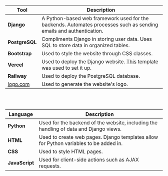| **Tool**      | **Description**                                                                                                                      |
|---------------|--------------------------------------------------------------------------------------------------------------------------------------|
| **Django**    | A Python-based web framework used for the backends. Automates processes such as sending emails and authentication.                     |
| **PostgreSQL**| Compliments Django in storing user data. Uses SQL to store data in organized tables.                                                  |
| **Bootstrap** | Used to style the website through CSS classes.                                                                                   |
| **Vercel**    | Used to deploy the Django website. [This](https://vercel.com/templates/python/python-hello-world) template was used to set it up.   |
| **Railway**   | Used to deploy the PostgreSQL database.                                                                                               |
| [logo.com](https://logo.com/) | Used to generate the website's logo.                                                                                         |


<br><br>


| **Language**  | **Description**                                                                                                                    |
|---------------|--------------------------------------------------------------------------------------------------------------------------------------|
| **Python**    | Used for the backend of the website, including the handling of data and Django views.                                               |
| **HTML**      | Used to create web pages. Django templates allow for Python variables to be added in.                                                |
| **CSS**       | Used to style HTML pages.                                                                                                           |
| **JavaScript**| Used for client-side actions such as AJAX requests.                                                                                  |

